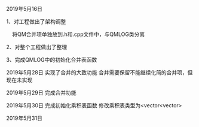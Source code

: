 2019年5月16日

 1、对工程做出了架构调整

    将QM合并项单独放到.h和.cpp文件中，与QMLOG类分离

 2、对整个工程做出了整理

 3、完成QMLOG中的初始化合并表函数

2019年5月28日
 实现了合并的大致功能
 合并需要保留不能继续化简的合并项，但现在未实现

2019年5月29日
 完成合并功能

2019年5月30日
 完成初始化乘积表函数
 修改乘积表类型为<vector<vector<int>>

2019年5月31日